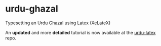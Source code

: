 urdu-ghazal
===========

Typesetting an Urdu Ghazal using Latex (XeLateX)

An **updated** and more **detailed** tutorial is now available at the [urdu-latex](https://github.com/abid-mujtaba/urdu-latex/) repo.
